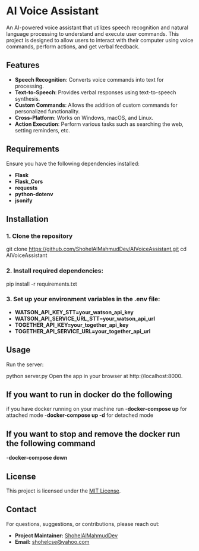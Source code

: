 # AI Voice Assistant

An AI-powered voice assistant that utilizes speech recognition and natural language processing to understand and execute user commands. This project is designed to allow users to interact with their computer using voice commands, perform actions, and get verbal feedback.

## Features

- **Speech Recognition**: Converts voice commands into text for processing.
- **Text-to-Speech**: Provides verbal responses using text-to-speech synthesis.
- **Custom Commands**: Allows the addition of custom commands for personalized functionality.
- **Cross-Platform**: Works on Windows, macOS, and Linux.
- **Action Execution**: Perform various tasks such as searching the web, setting reminders, etc.

## Requirements

Ensure you have the following dependencies installed:

  - **Flask**
  - **Flask_Cors**
  - **requests**
  - **python-dotenv**
  - **jsonify**


## Installation

### 1. Clone the repository

git clone https://github.com/ShohelAlMahmudDev/AIVoiceAssistant.git
cd AIVoiceAssistant

### 2. Install required dependencies:

  pip install -r requirements.txt

### 3. Set up your environment variables in the .env file:

  - **WATSON_API_KEY_STT=your_watson_api_key**
  - **WATSON_API_SERVICE_URL_STT=your_watson_api_url**
  - **TOGETHER_API_KEY=your_together_api_key**
  - **TOGETHER_API_SERVICE_URL=your_together_api_url**

## Usage
  Run the server:

  python server.py
  Open the app in your browser at http://localhost:8000.
## If you want to run in docker do the following
  if you have docker running on your machine run
  -**docker-compose up** for attached mode
  -**docker-compose up -d** for detached mode
## If you want to stop and remove the docker run the following command
  -**docker-compose down**

## License
This project is licensed under the [MIT License](LICENSE).

## Contact
For questions, suggestions, or contributions, please reach out:
- **Project Maintainer:** [ShohelAlMahmudDev](https://github.com/ShohelAlMahmudDev)
- **Email:** shohelcse@yahoo.com
